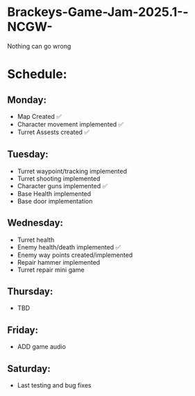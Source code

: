 # Brackeys-Game-Jam-2025.1--NCGW-
 Nothing can go wrong

# Schedule: 

## Monday:
* Map Created ✅
* Character movement implemented ✅
* Turret Assests created ✅

## Tuesday:
* Turret waypoint/tracking implemented
* Turret shooting implemented
* Character guns implemented ✅
* Base Health implemented
* Base door implementation

## Wednesday:
* Turret health
* Enemy health/death implemented ✅
* Enemy way points created/implemented
* Repair hammer implemented
* Turret repair mini game

## Thursday:
* TBD

## Friday:
* ADD game audio

## Saturday:
* Last testing and bug fixes
